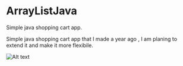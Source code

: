 # ArrayListJava
Simple java shopping cart app.


Simple java shopping cart app that I made a year ago , I am planing to extend it and make it more flexibile.


![Alt text](http://i.imgur.com/Z7LJWKL.jpg "Image")
